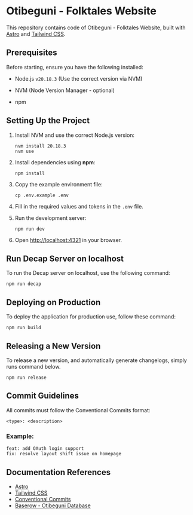 # Otibeguni - Folktales Website

This repository contains code of Otibeguni - Folktales Website, built with [Astro](https://astro.build/) and [Tailwind CSS](https://tailwindcss.com/).

## Prerequisites

Before starting, ensure you have the following installed:

- Node.js `v20.18.3` (Use the correct version via NVM)

- NVM (Node Version Manager - optional)

- npm

## Setting Up the Project

1. Install NVM and use the correct Node.js version:

   ```
   nvm install 20.18.3
   nvm use
   ```

2. Install dependencies using **npm**:

   ```
   npm install
   ```

3. Copy the example environment file:

   ```
   cp .env.example .env
   ```

4. Fill in the required values and tokens in the `.env` file.

5. Run the development server:

   ```
   npm run dev
   ```

6. Open [http://localhost:4321](http://localhost:4321) in your browser.

## Run Decap Server on localhost

To run the Decap server on localhost, use the following command:

```
npm run decap
```

## Deploying on Production

To deploy the application for production use, follow these command:

```
npm run build
```

## Releasing a New Version

To release a new version, and automatically generate changelogs, simply runs command below.

```
npm run release
```

## Commit Guidelines

All commits must follow the Conventional Commits format:

```
<type>: <description>
```

### Example:

```
feat: add OAuth login support
fix: resolve layout shift issue on homepage
```

## Documentation References

- [Astro](https://astro.build/)
- [Tailwind CSS](https://tailwindcss.com/)
- [Conventional Commits](https://www.conventionalcommits.org/en/v1.0.0/)
- [Baserow - Otibeguni Database](https://benign-bird.pikapod.net/api-docs/database/170)

